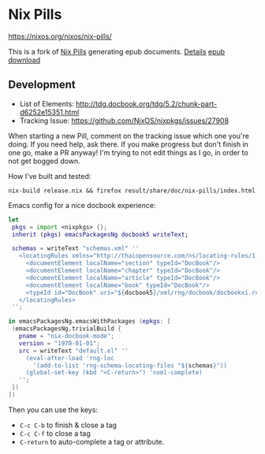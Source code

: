 # Nix Pills

https://nixos.org/nixos/nix-pills/

This is a fork of [Nix Pills](https://github.com/NixOS/nix-pills) generating epub documents.
[Details](README_epub.md)
[epub download](https://github.com/Linyxus/nix-pills/releases)

## Development

 - List of Elements: http://tdg.docbook.org/tdg/5.2/chunk-part-d6252e15351.html
 - Tracking Issue: https://github.com/NixOS/nixpkgs/issues/27908

When starting a new Pill, comment on the tracking issue which one
you're doing. If you need help, ask there. If you make progress but
don't finish in one go, make a PR anyway! I'm trying to not edit
things as I go, in order to not get bogged down.

How I've built and tested:

`nix-build release.nix && firefox result/share/doc/nix-pills/index.html`

Emacs config for a nice docbook experience:

 ```nix
 let
  pkgs = import <nixpkgs> {};
  inherit (pkgs) emacsPackagesNg docbook5 writeText;

  schemas = writeText "schemas.xml" ''
    <locatingRules xmlns="http://thaiopensource.com/ns/locating-rules/1.0">
      <documentElement localName="section" typeId="DocBook"/>
      <documentElement localName="chapter" typeId="DocBook"/>
      <documentElement localName="article" typeId="DocBook"/>
      <documentElement localName="book" typeId="DocBook"/>
      <typeId id="DocBook" uri="${docbook5}/xml/rng/docbook/docbookxi.rnc" />
    </locatingRules>
  '';

in emacsPackagesNg.emacsWithPackages (epkgs: [
  (emacsPackagesNg.trivialBuild {
    pname = "nix-docbook-mode";
    version = "1970-01-01";
    src = writeText "default.el" ''
      (eval-after-load 'rng-loc
        '(add-to-list 'rng-schema-locating-files "${schemas}"))
      (global-set-key (kbd "<C-return>") 'nxml-complete)
    '';
  })
])
```

Then you can use the keys:


 - `C-c C-b` to finish & close a tag
 - `C-c C-f` to close a tag
 - `C-return` to auto-complete a tag or attribute.
